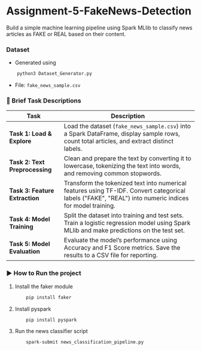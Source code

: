 # Assignment-5-FakeNews-Detection
Build a simple machine learning pipeline using Spark MLlib to classify news articles as FAKE or REAL based on their content.
    
### Dataset
- Generated using 
```bash
    python3 Dataset_Generator.py
```
- File: `fake_news_sample.csv`

### 🧠 Brief Task Descriptions

| Task | Description |
|------|-------------|
| **Task 1: Load & Explore** | Load the dataset (`fake_news_sample.csv`) into a Spark DataFrame, display sample rows, count total articles, and extract distinct labels. |
| **Task 2: Text Preprocessing** | Clean and prepare the text by converting it to lowercase, tokenizing the text into words, and removing common stopwords. |
| **Task 3: Feature Extraction** | Transform the tokenized text into numerical features using TF-IDF. Convert categorical labels ("FAKE", "REAL") into numeric indices for model training. |
| **Task 4: Model Training** | Split the dataset into training and test sets. Train a logistic regression model using Spark MLlib and make predictions on the test set. |
| **Task 5: Model Evaluation** | Evaluate the model’s performance using Accuracy and F1 Score metrics. Save the results to a CSV file for reporting. |


### ▶️ How to Run the project
1. Install the faker module
    ```bash
        pip install faker
    ```
2. Install pyspark
    ```bash
        pip install pyspark
    ```
3. Run the news classifier script
    ```bash
        spark-submit news_classification_pipeline.py
    ```
